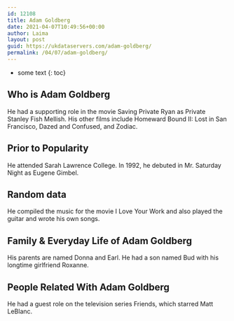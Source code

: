 ```yaml
---
id: 12108
title: Adam Goldberg
date: 2021-04-07T10:49:56+00:00
author: Laima
layout: post
guid: https://ukdataservers.com/adam-goldberg/
permalink: /04/07/adam-goldberg/
---
```


* some text
{: toc}


## Who is Adam Goldberg
                  
                  
                  
He had a supporting role in the movie Saving Private Ryan as Private Stanley Fish Mellish. His other films include Homeward Bound II: Lost in San Francisco, Dazed and Confused, and Zodiac.
                  
              
            
              
            
                
                
                
## Prior to Popularity
                  
                  
                  
He attended Sarah Lawrence College. In 1992, he debuted in Mr. Saturday Night as Eugene Gimbel.
                  
              
            
              
            
                
                
                
## Random data
                  
                  
                  
He compiled the music for the movie I Love Your Work and also played the guitar and wrote his own songs.
                  
              
            
              
            
                
                
                
## Family & Everyday Life of Adam Goldberg
                  
                  
                  
His parents are named Donna and Earl. He had a son named Bud with his longtime girlfriend Roxanne.
                  
              
            
              
            
                
                
                
## People Related With Adam Goldberg
                  
                  
                  
He had a guest role on the television series Friends, which starred Matt LeBlanc.
                  
              
            
              
            
                
              
            
              
              
            
            
              
            
          
          
          